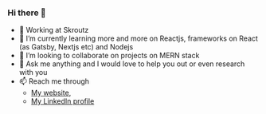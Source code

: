### Hi there 👋

- 🔭 Working at Skroutz
- 🌱 I’m currently learning more and more on Reactjs, frameworks on React (as Gatsby, Nextjs etc) and Nodejs 
- 👯 I’m looking to collaborate on projects on MERN stack
- 💬 Ask me anything and I would love to help you out or even research with you
- 📫 Reach me through 
  * [My website](https://leoblousi.me),
  * [My LinkedIn profile](https://www.linkedin.com/in/leo-blousi-770915149/)
